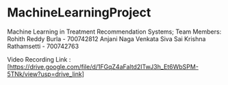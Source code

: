 # MachineLearningProject
Machine Learning in Treatment Recommendation Systems;
Team Members:
Rohith Reddy Burla - 700742812
Anjani Naga Venkata Siva Sai Krishna Rathamsetti - 700742763

Video Recording Link :[https://drive.google.com/file/d/1FGqZ4aFaltd2ITwJ3h_Et6WbSPM-5TNk/view?usp=drive_link]
